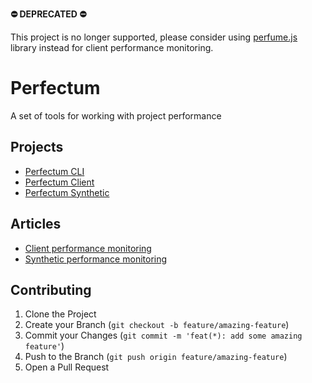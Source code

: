 **⛔️ DEPRECATED ⛔️**

This project is no longer supported, please consider using [perfume.js](https://zizzamia.github.io/perfume/) library instead for client performance monitoring.

# Perfectum

A set of tools for working with project performance

## Projects
* [Perfectum CLI](./packages/cli)
* [Perfectum Client](./packages/client)
* [Perfectum Synthetic](./packages/synthetic)

## Articles
* [Client performance monitoring](https://habr.com/ru/company/tinkoff/blog/508256/)
* [Synthetic performance monitoring](https://habr.com/ru/company/tinkoff/blog/508258/)

## Contributing
1. Clone the Project
2. Create your Branch (`git checkout -b feature/amazing-feature`)
3. Commit your Changes (`git commit -m 'feat(*): add some amazing feature'`)
4. Push to the Branch (`git push origin feature/amazing-feature`)
5. Open a Pull Request
